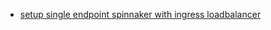 - [setup single endpoint spinnaker with ingress loadbalancer](setup-single-endpoint-spinanker-with-ingress-lb.md)

